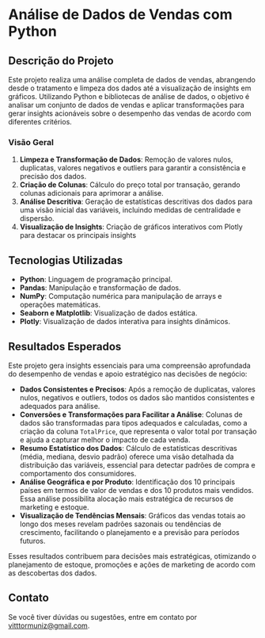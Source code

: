 # Análise de Dados de Vendas com Python

## Descrição do Projeto

Este projeto realiza uma análise completa de dados de vendas, abrangendo desde o tratamento e limpeza dos dados até a visualização de insights em gráficos. Utilizando Python e bibliotecas de análise de dados, o objetivo é analisar um conjunto de dados de vendas e aplicar transformações para gerar insights acionáveis sobre o desempenho das vendas de acordo com diferentes critérios.

### Visão Geral

1. **Limpeza e Transformação de Dados**: Remoção de valores nulos, duplicatas, valores negativos e outliers para garantir a consistência e precisão dos dados.
2. **Criação de Colunas**: Cálculo do preço total por transação, gerando colunas adicionais para aprimorar a análise.
3. **Análise Descritiva**: Geração de estatísticas descritivas dos dados para uma visão inicial das variáveis, incluindo medidas de centralidade e dispersão.
4. **Visualização de Insights**: Criação de gráficos interativos com Plotly para destacar os principais insights

## Tecnologias Utilizadas

- **Python**: Linguagem de programação principal.
- **Pandas**: Manipulação e transformação de dados.
- **NumPy**: Computação numérica para manipulação de arrays e operações matemáticas.
- **Seaborn e Matplotlib**: Visualização de dados estática.
- **Plotly**: Visualização de dados interativa para insights dinâmicos.

## Resultados Esperados

Este projeto gera insights essenciais para uma compreensão aprofundada do desempenho de vendas e apoio estratégico nas decisões de negócio:

- **Dados Consistentes e Precisos**: Após a remoção de duplicatas, valores nulos, negativos e outliers, todos os dados são mantidos consistentes e adequados para análise.
- **Conversões e Transformações para Facilitar a Análise**: Colunas de dados são transformadas para tipos adequados e calculadas, como a criação da coluna `TotalPrice`, que representa o valor total por transação e ajuda a capturar melhor o impacto de cada venda.
- **Resumo Estatístico dos Dados**: Cálculo de estatísticas descritivas (média, mediana, desvio padrão) oferece uma visão detalhada da distribuição das variáveis, essencial para detectar padrões de compra e comportamento dos consumidores.
- **Análise Geográfica e por Produto**: Identificação dos 10 principais países em termos de valor de vendas e dos 10 produtos mais vendidos. Essa análise possibilita alocação mais estratégica de recursos de marketing e estoque.
- **Visualização de Tendências Mensais**: Gráficos das vendas totais ao longo dos meses revelam padrões sazonais ou tendências de crescimento, facilitando o planejamento e a previsão para períodos futuros.

Esses resultados contribuem para decisões mais estratégicas, otimizando o planejamento de estoque, promoções e ações de marketing de acordo com as descobertas dos dados.

## Contato
Se você tiver dúvidas ou sugestões, entre em contato por [vitttormuniz@gmail.com](mailto:vitttormuniz@gmail.com).
